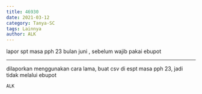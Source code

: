 ```yaml
---
title: 46930
date: 2021-03-12
category: Tanya-SC
tags: Lainnya
author: ALK
---
```


lapor spt masa pph 23 bulan juni , sebelum wajib pakai ebupot

---

dilaporkan menggunakan cara lama, buat csv di espt masa pph 23, jadi tidak melalui ebupot

`ALK`
